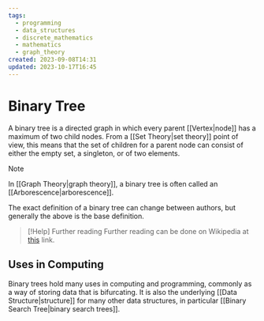 ```yaml
---
tags:
  - programming
  - data_structures
  - discrete_mathematics
  - mathematics
  - graph_theory
created: 2023-09-08T14:31
updated: 2023-10-17T16:45
---
```


# Binary Tree

A binary tree is a directed graph in which every parent [[Vertex|node]] has a maximum of two child nodes. From a [[Set Theory|set theory]] point of view, this means that the set of children for a parent node can consist of either the empty set, a singleton, or of two elements.

>[!note] 
>In [[Graph Theory|graph theory]],  a binary tree is often called an [[Arborescence|arborescence]].

The exact definition of a binary tree can change between authors, but generally the above is the base definition.

>[!Help] Further reading
>Further reading can be done on Wikipedia at [this](https://en.wikipedia.org/wiki/Binary_tree) link.

## Uses in Computing

Binary trees hold many uses in computing and programming, commonly as a way of storing data that is bifurcating. It is also the underlying [[Data Structure|structure]] for many other data structures, in particular [[Binary Search Tree|binary search trees]].
